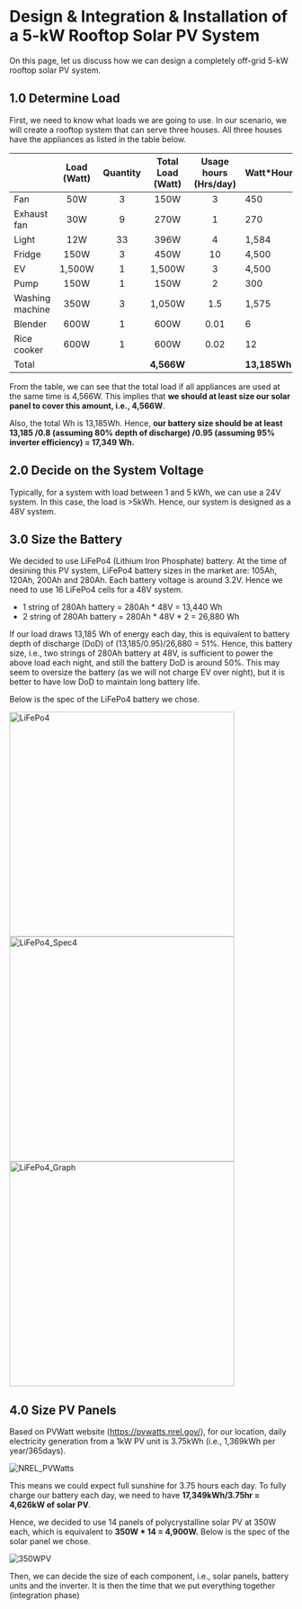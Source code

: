 # Design & Integration & Installation of a 5-kW Rooftop Solar PV System

On this page, let us discuss how we can design a completely off-grid 5-kW rooftop solar PV system. 

## 1.0 Determine Load

First, we need to know what loads we are going to use. In our scenario, we will create a rooftop system that can serve three houses. All three houses have the appliances as listed in the table below.


|                 | Load  (Watt) | Quantity | Total Load  (Watt) | Usage hours  (Hrs/day) | Watt*Hour |
|-----------------|:------------:|:--------:|:------------------:|:----------------------:|-----------|
| Fan             |      50W     |     3    |        150W        |            3           |    450    |
| Exhaust fan     |      30W     |     9    |        270W        |            1           |    270    |
| Light           |      12W     |    33    |        396W        |            4           |   1,584   |
| Fridge          |     150W     |     3    |        450W        |           10           |   4,500   |
| EV              |    1,500W    |     1    |       1,500W       |            3           |   4,500   |
| Pump            |     150W     |     1    |        150W        |            2           |    300    |
| Washing machine |     350W     |     3    |       1,050W       |           1.5          |   1,575   |
| Blender         |     600W     |     1    |        600W        |          0.01          |     6     |
| Rice cooker     |     600W     |     1    |        600W        |          0.02          |     12    |
| Total           |              |          |     **4,566W**     |                        | **13,185Wh**  |


From the table, we can see that the total load if all appliances are used at the same time is 4,566W. This implies that **we should at least size our solar panel to cover this amount, i.e., 4,566W**.

Also, the total Wh is 13,185Wh. Hence, **our battery size should be at least 13,185 /0.8 (assuming 80% depth of discharge) /0.95 (assuming 95% inverter efficiency) = 17,349 Wh.** 

## 2.0 Decide on the System Voltage

Typically, for a system with load between 1 and 5 kWh, we can use a 24V system. In this case, the load is >5kWh. Hence, our system is designed as a 48V system.

## 3.0 Size the Battery 

We decided to use LiFePo4 (Lithium Iron Phosphate) battery. At the time of desining this PV system, LiFePo4 battery sizes in the market are: 105Ah, 120Ah, 200Ah and 280Ah. Each battery voltage is around 3.2V. Hence we need to use 16 LiFePo4 cells for a 48V system.

* 1 string of 280Ah battery = 280Ah * 48V = 13,440 Wh
* 2 string of 280Ah battery = 280Ah * 48V * 2 = 26,880 Wh

If our load draws 13,185 Wh of energy each day, this is equivalent to battery depth of discharge (DoD) of (13,185/0.95)/26,880 = 51%. Hence, this battery size, i.e., two strings of 280Ah battery at 48V, is sufficient to power the above load each night, and still the battery DoD is around 50%. This may seem to oversize the battery (as we will not charge EV over night), but it is better to have low DoD to maintain long battery life.

Below is the spec of the LiFePo4 battery we chose.

<img src = "images/LiFePo4.jpg" alt="LiFePo4" width="400"/>

<img src = "images/LiFePo4_Spec.jpg" alt="LiFePo4_Spec4" width="400"/>

<img src = "images/LiFePo4_graph.jpg" alt="LiFePo4_Graph" width="400"/>


## 4.0 Size PV Panels

Based on PVWatt website (https://pvwatts.nrel.gov/), for our location, daily electricity generation from a 1kW PV unit is 3.75kWh (i.e., 1,369kWh per year/365days).  

![NREL_PVWatts](images/PVwatts.png)


This means we could expect full sunshine for 3.75 hours each day. To fully charge our battery each day, we need to have **17,349kWh/3.75hr = 4,626kW of solar PV**. 

Hence, we decided to use 14 panels of polycrystalline solar PV at 350W each, which is equivalent to **350W * 14 = 4,900W.** Below is the spec of the solar panel we chose. 

![350WPV](images/12089171081290_0.jpg)





Then, we can decide the size of each component, i.e., solar panels, battery units and the inverter. It is then the time that we put everything together (integration phase)

